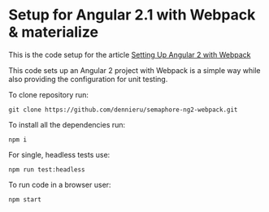 # Setup for Angular 2.1 with Webpack & materialize

This is the code setup for the article
[
Setting Up Angular 2 with Webpack](https://semaphoreci.com/community/tutorials/setting-up-angular-2-with-webpack)

This code sets up an Angular 2 project with Webpack is a simple way while
also providing the configuration for unit testing.

To clone repository run:

```shell
git clone https://github.com/dennieru/semaphore-ng2-webpack.git
```

To install all the dependencies run:

```shell
npm i
```

For single, headless tests use:

```shell
npm run test:headless
```

To run code in a browser user:

```shell
npm start
```

